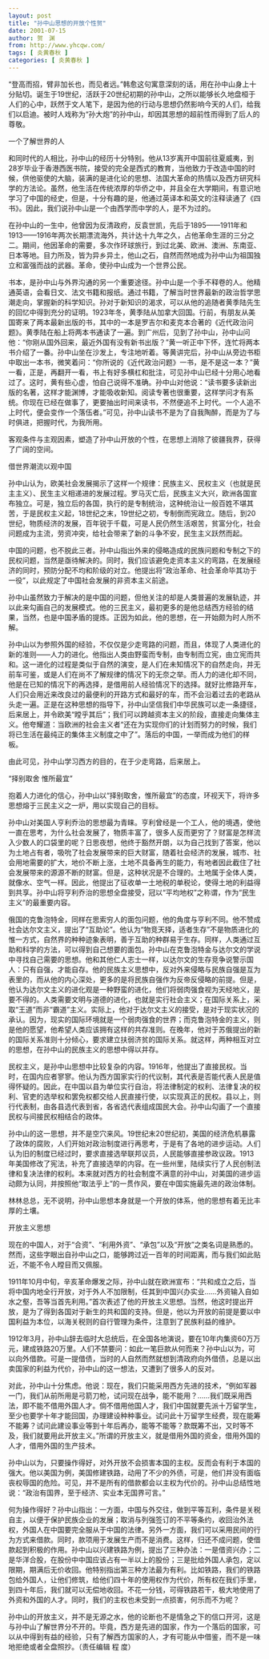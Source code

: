 ```yaml
---
layout: post
title: "孙中山思想的开放个性贺"
date: 2001-07-15
author: 贺　渊
from: http://www.yhcqw.com/
tags: [ 炎黄春秋 ]
categories: [ 炎黄春秋 ]
---
```





“登高而招，臂非加长也，而见者远。”韩愈这句寓意深刻的话，用在孙中山身上十分贴切。诞生于19世纪，活跃于20世纪初期的孙中山，之所以能够长久地盘桓于人们的心中，跃然于文人笔下，是因为他的行动与思想仍然影响今天的人们，给我们以启迪。被时人戏称为“孙大炮”的孙中山，却因其思想的超前性而得到了后人的尊敬。

一个了解世界的人


和同时代的人相比，孙中山的经历十分特别。他从13岁离开中国前往夏威夷，到28岁毕业于香港西医书院，接受的完全是西式的教育，当他致力于改造中国的时候，供他驱使的大脑，装满的是进化论的思想、法国大革命的热情以及西方研究科学的方法论。虽然，他生活在传统浓厚的华侨之中，并且全在大学期间，有意识地学习了中国的经史，但是，十分有趣的是，他通过英译本和英文的注释读通了《四书》。因此，我们说孙中山是一个由西学而中学的人，是不为过的。


在孙中山的一生中，他曾因为反清政府，反袁世凯，先后于1895——1911年和1913——1916年两次长期漂流海外，共计达十九年之久，占他革命生涯的三分之二。期间，他因革命的需要，多次作环球旅行，到过北美、欧洲、澳洲、东南亚、日本等地。目力所及，皆为异乡异土，他山之石，自然而然地成为孙中山为祖国独立和富强而战的武器。革命，使孙中山成为一个世界公民。


书本，是孙中山与外界沟通的另一个重要途径。孙中山是一个手不释卷的人。他精通英语，会看日文、法文书籍和报纸。通过书籍，了解当时世界最新的政治哲学思潮走向，掌握新的科学知识。孙对于新知识的渴求，可以从他的追随者黄季陆先生的回忆中得到充分的证明。1923年冬，黄季陆从加拿大回国。行前，有朋友从美国寄来了两本最新出版的书，其中的一本是罗吉尔和麦克本合著的《近代政治问题》。黄季陆在船上将两本书通读了一遍。到广州后，见到了孙中山，孙中山问他：“你刚从国外回来，最近外国有没有新书出版？”黄一听正中下怀，连忙将两本书介绍了一番。孙中山坐在沙发上，专注地听着。等黄讲完后，孙中山从旁边书柜中取出一本书，微笑着问：“你所说的《近代政治问题》一书，是不是这一本？”黄一看，正是，再翻开一看，书上有好多横杠和批注，可见孙中山已经十分用心地看过了。这时，黄有些心虚，怕自己说得不准确。孙中山对他说：“读书要多读新出版的名著，这样才能渊博，才能吸收新知。阅读专著也很重要，这样学问才有系统。你现在已经在做事了，更要抽出时间来读书，不然便追不上时代。一个人追不上时代，便会变作一个落伍者。”可见，孙中山读书不是为了自我陶醉，而是为了与时俱进，把握时代，为我所用。

客观条件与主观因素，塑造了孙中山开放的个性，在思想上消除了彼疆我界，获得了广阔的空间。

借世界潮流以观中国


孙中山认为，欧美社会发展揭示了这样一个规律：民族主义、民权主义（也就是民主主义）、民生主义相递进的发展过程。罗马灭亡后，民族主义大兴，欧洲各国宣布独立。可是，独立后的各国，执行的是专制统治，这种统治让一般百姓不堪其苦，于是民权主义起，18世纪之末，19世纪之初，专制倒而宪政立。随后，到20世纪，物质经济的发展，百年锐于千载，可是人民仍然生活艰苦，贫富分化，社会问题成为主流，劳资冲突，给社会带来了新的斗争不安，民生主义跃然而起。


中国的问题，也不脱此三者。孙中山指出外来的侵略造成的民族问题和专制之下的民权问题，当然是亟待解决的。同时，我们应该避免走资本主义的弯路，在发展经济的同时，预防分配不均和阶级的对立。他提出将“政治革命、社会革命毕其功于一役”，以此规定了中国社会发展的非资本主义前途。


孙中山虽然致力于解决的是中国的问题，但他关注的却是人类普遍的发展轨迹，并以此来勾画自己的发展模式。他的三民主义，最初更多的是他总结西方经验的结果，当然，也是中国矛盾的提炼。正因为如此，他的思想，在一开始颇为时人所不解。


孙中山以为参照外国的经验，不仅仅是少走弯路的问题，而且，体现了人类进化的新的准则——人力的进化。他指出人类由野蛮而专制，由专制而立宪，由立宪而共和。这一进化的过程是类似于自然的演变，是人们在未知情况下的自然走向，并无前车可鉴，或是人们在尚不了解规律的情况下的无奈之举。而人力的进化却不同，他是在已知的情况下的再选择，是借用前人经验情况下的选择。就好比修路开车，人们只会用近来改良过的最便利的开路方式和最好的车，而不会沿着过去的老路从头走一遍。正是在这种思想的指导下，孙中山坚信我们中华民族可以走一条捷径，后来居上，并令欧美“瞠乎其后”；我们可以跨越资本主义的阶段，直接走向集体主义。他夸耀道：当欧洲的社会主义者“还在为实现你们的计划而努力的时候，我们将已生活在最纯正的集体主义制度之中了”。落后的中国，一举而成为他们的样板。

由此可见，孙中山学习西方的目的，在于少走弯路，后来居上。

“择别取舍 惟所最宜”

抱着人力进化的信心，孙中山以“择别取舍，惟所最宜”的态度，环视天下，将许多思想熔于三民主义之一炉，用以实现自己的目标。


孙中山对美国人亨利乔治的思想最为青睐。亨利曾经是一个工人，他的境遇，使他一直在思考，为什么社会发展了，物质丰富了，很多人反而更穷了？财富是怎样流入少数人的口袋里的呢？日思夜想，他终于豁然开朗，以为自己找到了答案，他以为土地占有者，吸吮了社会发展带来的巨大财富，随着社会经济的发展，城市、社会用地需要的扩大，地价不断上涨，土地不具备再生的能力，有地者因此截住了社会发展带来的源源不断的财富。但是，这种状况是不合理的。土地属于全体人类，就像水、空气一样。因此，他提出了征收单一土地税的单税论，使得土地的利益得到共享。孙中山将亨利乔治的思想全盘接受，冠以“平均地权”之称谓，作为“民生主义”的最重要内容。


俄国的克鲁泡特金，同样在思索穷人的面包问题，他的角度与亨利不同。他不赞成社会达尔文主义，提出了“互助论”。他认为“物竞天择，适者生存”不是物质进化的惟一方式，自然界的种种迹象表明，善于互助的种群易于生存。同样，人类通过互助和科学的方法，可以得到自己想要的面包。孙中山在克鲁泡特金与达尔文的学说中寻找自己需要的思想。他和其他仁人志士一样，以达尔文的生存竞争说警示国人：只有自强，才能自存。他的民族主义思想中，反对外来侵略与民族自强是互为表里的，而从他的内心深处，更多的是将民族自强作为反帝反侵略的前提。但是，他认为达尔文主义的进化观是一种野蛮的进化，他们将弱肉强食视为天经地义，是要不得的。人类需要文明与道德的进化，也就是实行社会主义；在国际关系上，采取“王道”而非“霸道”主义。实际上，他对于达尔文主义的接受，是对于现实状况的承认。因为，现实的国际环境就是一个弱肉强食的世界；而克鲁泡特金的主义，则是他的愿望，他希望人类应该拥有这样的共存准则。在晚年，他对于苏俄提出的新的国际关系准则十分倾心，要求建立扶弱济贫的国际关系。就这样，两种相互对立的思想，在孙中山的民族主义的思想中得以并存。


民权主义，是孙中山思想中比较复杂的内容。1916年，他提出了直接民权。当时，在国内应者寥寥。他认为西方国家实行的代议制，其代表是否能代表人民是值得怀疑的。因此，在中国以县为单位实行自治，将法律制定的权利、法律复决的权利、官吏的选举权和罢免权都交给人民直接行使，以实现真正的民权。县以上，则行代表制，由各县选代表到省，各省选代表组成国民大会。孙中山勾画了一个直接民权与间接民权相结合的政体。


孙中山的这一思想，并不是空穴来风。19世纪末20世纪初，美国的经济危机暴露了政体的腐败，人们开始对政治制度进行再思考，于是有了各地的进步运动。人们认为旧的制度已经过时，要求直接选举联邦议员，人民能够直接参政议政。1913年美国修改了宪法，补充了直接选举的内容。在一些州里，陆续实行了人民创制法律和复决法律的权利。本来就对西方的社会制度不满意的孙中山，对美国的进步运动颇为认同，并按照他“取法乎上”的一贯作风，要在中国实施最先进的政治体制。

林林总总，无不说明，孙中山思想本身就是一个开放的体系，他的思想有着无比丰厚的土壤。

开放主义思想


现在的中国人，对于“合资”、“利用外资”、“承包”以及“开放”之类名词是熟悉的。然而，这些字眼出自孙中山之口，能够跨过近一百年的时间距离，而与我们如此贴近，不能不令人瞠目而又佩服。


1911年10月中旬，辛亥革命爆发之际，孙中山就在欧洲宣布：“共和成立之后，当将中国内地全行开放，对于外人不加限制，任其到中国兴办实业……外资输入自如水之壑，吾等当首先利用。”首次表述了他的开放主义思想。当然，他这时提出开放，是为了得到各国对于新生的共和国的支持。但是，他以为开放的前提是要以中国利益为本位，以海关税则的自行管理为条件，注意到了民族利益的维护。


1912年3月，孙中山辞去临时大总统后，在全国各地演说，要在10年内集资60万万元，建成铁路20万里。人们不禁要问：如此一笔巨款从何而来？孙中山以为，可以向外借款。可是一提借债，当时的人自然而然就想到清政府向外借债，总是以出卖国家的利益为代价，孙中山的这一想法，又遭到了很多人的反对。


对此，孙中山十分焦虑。他说：现在，我们只能采用西方先进的技术，“例如军器一门，我们从前所用是弓箭刀枪，试问现在战争，能不能用？……我们既采用西法，即不能不借用外国人才。倘不借用他国人才，我们中国就要先派十万留学生，至少也要学十年才能回国，办理建设种种事业。试问此十万留学生经费，现在能筹不能筹？试问此建设事业等到十年后再办，能等不能等？款既筹不出，又时等不及，我们就要用此开放主义。”所谓的开放主义，就是借用外国的资金，借用外国的人才，借用外国的生产技术。


孙中山以为，只要操作得好，对外开放不会损害本国的主权。反而会有利于本国的强大。他以美国为例，美国修建铁路，动用了不少的外债，可是，他们并没有面临丧权辱国的危险。可见，并不是所有的借款都会以主权为代价的。孙中山总结性地说：“政治有国界，至于经济、实业本无国界可言。”


何为操作得好？孙中山指出：一方面，中国与外交往，做到平等互利，条件是关税自主，以便于保护民族企业的发展；取消与列强签订的不平等条约，收回治外法权，外国人在中国要完全服从于中国的法律。另外一方面，我们可以采用民间的行为方式来借款。同时，款项用于发展生产而不是消费。这样，归还不成问题，使借款起到积极的作用。孙中山以兴建铁路为例，提出了三种办法：一是借资兴办；二是华洋合股，在股份中中国应该占有一半以上的股份；三是批给外国人承包，定以限期，期满后无价收回。他特别指出第三种方法最为有利。比如铁路，我们的铁路包给外国人，让他们修筑，给他们四十年的使用权作为代价，所有权在我们手里，到四十年后，我们就可以无偿地收回。不花一分钱，可得铁路若干，极大地使用了外资和外国的人才。同时，我们的主权也未受到一点损害，何乐而不为呢？


孙中山的开放主义，并不是无源之水，他的论断也不是情急之下的信口开河，这是与孙中山了解世界分不开的。毕竟，西方是先进的国家，作为一个落后的国家，可以从中得到有益的经验，只有了解西方国家的人，才有可能从中借鉴，而不是一味地拒绝或者全盘照抄。（责任编辑 
程 度）


